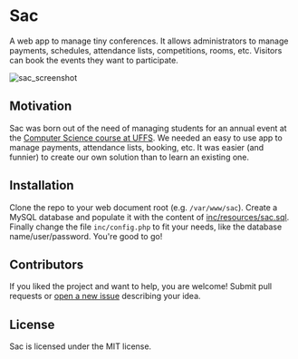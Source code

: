 # Sac
A web app to manage tiny conferences. It allows administrators to manage payments, schedules, attendance lists, competitions, rooms, etc. Visitors can book the events they want to participate.

![sac_screenshot](https://cloud.githubusercontent.com/assets/512405/9394995/f7962954-4761-11e5-9e9e-4a509f0cead5.png)

## Motivation

Sac was born out of the need of managing students for an annual event at the [Computer Science course at UFFS](http://cc.uffs.edu.br). We needed an easy to use app to manage payments, attendance lists, booking, etc. It was easier (and funnier) to create our own solution than to learn an existing one.

## Installation

Clone the repo to your web document root (e.g. `/var/www/sac`). Create a MySQL database and populate it with the content of [inc/resources/sac.sql](https://github.com/Dovyski/Sac/blob/master/inc/resources/sac.sql). Finally change the file `inc/config.php` to fit your needs, like the database name/user/password. You're good to go!

## Contributors

If you liked the project and want to help, you are welcome! Submit pull requests or [open a new issue](https://github.com/Dovyski/Sac/issues) describing your idea.

## License

Sac is licensed under the MIT license.
